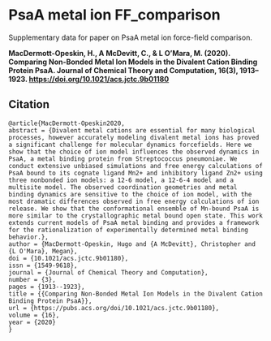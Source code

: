 # PsaA metal ion FF_comparison
Supplementary data for paper on PsaA metal ion force-field comparison. 


**MacDermott-Opeskin, H., A McDevitt, C., & L O’Mara, M. (2020). Comparing Non-Bonded Metal Ion Models in the Divalent Cation Binding Protein PsaA. Journal of Chemical Theory and Computation, 16(3), 1913–1923. https://doi.org/10.1021/acs.jctc.9b01180**

## Citation

```
@article{MacDermott-Opeskin2020,
abstract = {Divalent metal cations are essential for many biological processes, however accurately modeling divalent metal ions has proved a significant challenge for molecular dynamics forcefields. Here we show that the choice of ion model influences the observed dynamics in PsaA, a metal binding protein from Streptococcus pneumoniae. We conduct extensive unbiased simulations and free energy calculations of PsaA bound to its cognate ligand Mn2+ and inhibitory ligand Zn2+ using three nonbonded ion models: a 12-6 model, a 12-6-4 model and a multisite model. The observed coordination geometries and metal binding dynamics are sensitive to the choice of ion model, with the most dramatic differences observed in free energy calculations of ion release. We show that the conformational ensemble of Mn-bound PsaA is more similar to the crystallographic metal bound open state. This work extends current models of PsaA metal binding and provides a framework for the rationalization of experimentally determined metal binding behavior.},
author = {MacDermott-Opeskin, Hugo and {A McDevitt}, Christopher and {L O'Mara}, Megan},
doi = {10.1021/acs.jctc.9b01180},
issn = {1549-9618},
journal = {Journal of Chemical Theory and Computation},
number = {3},
pages = {1913--1923},
title = {{Comparing Non-Bonded Metal Ion Models in the Divalent Cation Binding Protein PsaA}},
url = {https://pubs.acs.org/doi/10.1021/acs.jctc.9b01180},
volume = {16},
year = {2020}
}
